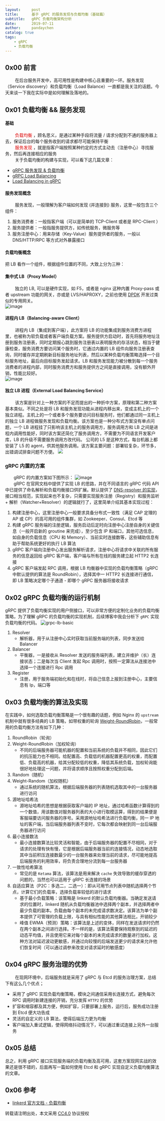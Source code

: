 ```yaml
---
layout:     post
title:      基于 gRPC 的服务发现与负载均衡（基础篇）
subtitle:   gRPC 负载均衡架构分析
date:       2019-07-11
author:     pandaychen
catalog: true
tags:
    - gRPC
    - 负载均衡
---
```


##  0x00    前言
&emsp;&emsp; 在后台服务开发中，高可用性是构建中核心且重要的一环。服务发现（Service discovery）和负载均衡（Load Balance）一直都是我关注的话题。今天来谈一下我在实际中是如何理解及落地的。

##  0x01 负载均衡 && 服务发现

#### 基础
&emsp;&emsp; <font color="#dd0000"> 负载均衡 </font>，顾名思义，是通过某种手段将流量 / 请求分配到不通的服务器上去，保证后台的每个服务收到的请求都尽可能保持平衡 <br>
&emsp;&emsp; <font color="#dd0000"> 服务发现 </font>，就是指客户端按照某种约定的方式主动去（注册中心）寻找服务，然后再连接相应的服务 <br>
&emsp;&emsp; 关于负载均衡的构建与实现，可以看下这几篇文章：
-   [gRPC 服务发现 & 负载均衡](https://segmentfault.com/a/1190000008672912)
-   [gRPC Load Balancing](https://gRPC.io/blog/loadbalancing/)
-	[Load Balancing in gRPC](https://github.com/grpc/grpc/blob/master/doc/load-balancing.md)

#### 服务发现概念

&emsp;&emsp; 服务发现，一般理解为客户端如何发现 (并连接到) 服务，这里一般包含三个组件：
1. 服务消费者：一般指客户端（可以是简单的 TCP-Client 或者是 RPC-Client ）
2. 服务提供者：一般指服务提供方，如传统服务，微服务等
3. 服务注册中心：用来存储（Key-Value）服务提供者的服务，一般以 DNS/HTTP/RPC 等方式对外暴露接口

#### 负载均衡概念
把 LB 看作一个组件，根据组件位置的不同，大致上分为三种：
####    集中式 LB（Proxy Model）
&emsp;&emsp; 独立的 LB, 可以是硬件实现，如 F5，或者是 nginx 这种内置 Proxy-pass 或者 upstream 功能的网关，亦或是 LVS/HAPROXY，之前也使用 [DPDK](http://core.dpdk.org/doc/quick-start/) 开发过类似的专用网关。<br>
![image](https://image-static.segmentfault.com/376/097/3760970390-58c6367e9e8e5_articlex)


####    进程内 LB（Balancing-aware Client）
&emsp;&emsp; 进程内 LB（集成到客户端），此方案将 LB 的功能集成到服务消费方进程里，也被称为软负载或者客户端负载方案。服务提供方启动时，首先将服务地址注册到服务注册表，同时定期报心跳到服务注册表以表明服务的存活状态，相当于健康检查，服务消费方要访问某个服务时，它通过内置的 LB 组件向服务注册表查询，同时缓存并定期刷新目标服务地址列表，然后以某种负载均衡策略选择一个目标服务地址，最后向目标服务发起请求。LB 和服务发现能力被分散到每一个服务消费者的进程内部，同时服务消费方和服务提供方之间是直接调用，没有额外开销，性能比较好。<br>
![image](https://image-static.segmentfault.com/816/567/816567186-58c636a93e391_articlex)


####    独立 LB 进程（External Load Balancing Service）
&emsp;&emsp; 该方案是针对上一种方案的不足而提出的一种折中方案，原理和第二种方案基本类似。不同之处是将 LB 和服务发现功能从进程内移出来，变成主机上的一个独立进程。主机上的一个或者多个服务要访问目标服务时，他们都通过同一主机上的独立 LB 进程做服务发现和负载均衡。该方案也是一种分布式方案没有单点问题，一个 LB 进程挂了只影响该主机上的服务调用方，服务调用方和 LB 之间是进程内调用性能好，同时该方案还简化了服务调用方，不需要为不同语言开发客户库，LB 的升级不需要服务调用方改代码。 公司的 L5 是这种方式，每台机器上都安装了 L5 的 agent，供其他服务调用。该方案主要问题：部署较复杂，环节多，出错调试排查问题不方便。
![](https://image-static.segmentfault.com/157/460/1574606891-58c636b7d0619_articlex)


### gRPC 内置的方案
&emsp;&emsp;gRPC 的内置方案如下图所示：
![image](https://image-static.segmentfault.com/210/753/2107536928-58c636c2d6702_articlex)
<br>
&emsp;&emsp;gRPC 在官网文档中提供了实现 LB 的思路，并在不同语言的 gRPC 代码 API 中已提供了命名解析和负载均衡接口供扩展。默认提供了 [DNS-resolver 的实现](https://github.com/gRPC/gRPC-go/blob/v1.8.0/resolver/resolver.go)，接口相当规范，实现起来也不复杂，只需要实现服务注册（Registry）和服务监听 + 解析（Watcher+Resolver）的逻辑就行了，这里简单介绍其基本实现过程：

1.	构建注册中心，这里注册中心一般要求具备分布式一致性（满足 CAP 定理的 AP 或 CP）的高可用的组件集群，如 Zookeeper、Consul、Etcd 等
2.	构建 gRPC 服务端的注册逻辑，服务启动后定时向注册中心注册自身的关键信息（一般开启新的 groutine 来完成），至少包含 IP 和端口，其他可选信息，如自身的负载信息（CPU 和 Memory）、当前实时连接数等，这些辅助信息有助于帮助系统更好的执行 LB 算法
3.	gRPC 客户端向注册中心发出服务解析请求，注册中心将请求中关联的所有服务的信息返回给 gRPC 客户端，客户端与所有在线的服务建立起 HTTP2 长连接
4.	gRPC 客户端发起 RPC 调用，根据 LB 均衡器中实现的负载均衡策略（gRPC 中默认提供的算法是 RoundRobin），选择其中一 HTTP2 长连接进行通信，即 LB 策略决定哪个子通道 - 即哪个 gRPC 服务器将接收请求

##	0x02 gRPC 负载均衡的运行机制
gRPC 提供了负载均衡实现的用户侧接口，可以非常方便的定制化业务的负载均衡策略，为了理解 gRPC 的负载均衡的实现机制，后续博客中我会分析下 `gRPC` 实现负载均衡的代码。
![grpc-lb-basic](https://raw.githubusercontent.com/pandaychen/pandaychen.github.io/master/blog_img/grpc-lb-basic1.png)
1.  Resolver
	-	解析器，用于从注册中心实时获取当前服务端的列表，同步发送给 Balancer
2.  Balancer
	-	平衡器，一是接收从 Resolver 发送的服务端列表，建立并维护（长）连接状态；二是每次当 Client 发起 Rpc 调用时，按照一定算法从连接池中选择一个连接进行 Rpc 调用
3.  Register
	-	注册，用于服务端初始化和在线时，将自己信息上报到注册中心，主要信息有 Ip，端口等

##  0x03 负载均衡的算法及实现
在实践中，如何选取负载均衡策略是一个很有趣的话题，例如 Nginx 的 `upstream` 机制中就有很多经典的 LB 策略，如带权重的轮询 [Weight-RoundRobin](https://github.com/nginx/nginx/blob/master/src/http/ngx_http_upstream_round_robin.c)，一般常用的负载均衡方法有如下几种：

1.  RoundRobin（轮询）
2.  Weight-RoundRobin（加权轮询）<br>
    -   不同的后端服务器可能机器的配置和当前系统的负载并不相同，因此它们的抗压能力也不相同。给配置高、负载低的机器配置更高的权重，而配置低、负载高的机器，给其分配较低的权重，降低其系统负载，加权轮询能很好地处理这一问题，并将请求顺序且按照权重分配到后端。
3.  Random（随机）
4.  Weight-Random（加权随机）<br>
	-	通过系统的随机算法，根据后端服务器的列表随机选取其中的一台服务器进行访问
5.  源地址哈希法
	-	源地址哈希的思想是根据获取客户端的 IP 地址，通过哈希函数计算得到的一个数值，用该数值对服务器列表的大小进行取模运算，得到的结果便是客服端要访问服务器的序号。采用源地址哈希法进行负载均衡，同一 IP 地址的客户端，当后端服务器列表不变时，它每次都会映射到同一台后端服务器进行访问
6.  最小连接数法
	-	最小连接数算法比较灵活和智能，由于后端服务器的配置不尽相同，对于请求的处理有快有慢，它是根据后端服务器当前的连接情况，动态地选取其中当前积压连接数最少的一台服务器来处理当前的请求，尽可能地提高后端服务的利用效率，将负责合理地分流到每一台服务器
7.  一致性哈希算法
	-	常见的是 `Ketama` 算法，该算法是用来解决 `cache` 失效导致的缓存穿透的问题的，当然也可以适用于 gRPC 长连接的场景
8.	自适应算法（P2C：多选二，二选一）：即从可用节点列表中随机选择两个节点，计算它们的负载率，选择负载率较低的进行请求 <br>
	-	基于最小负载策略：该策略是 linkerd 的默认负载均衡器。当确定发送请求的位置时，linkerd 随机从负载均衡器池中选择两个副本，并选择两者中最少负载的副本。负载由每个副本的未完成请求数决定。该算法为单个副本提供了可管理的负载上限，与具有相似性能的其他算法相比，开销较少
	-	峰值 EWMA（预测）策略：该算法是上述的变体，同样在发送请求时仍然在两个副本之间进行选择。不一样的是，该算法需要保持观察到的延迟的动态平均值，并且使用它来对每个副本的未完成请求的数量进行加权。这种方法对延迟波动更敏感，并通过向较慢的后端发送更少的请求来允许他们恢复时间（可以通过调参来改变对请求延时的敏感度）

##	0x04 gRPC 服务治理的优势
&emsp;&emsp; 在现网环境中，后端服务就是采用了 gRPC 与 Etcd 的服务治理方案，总结下有这么几个优点；
-   采用了 gRPC 实现负载均衡策略，模块之间通信采用长连接方式，避免每次 RPC 调用时新建连接的开销，充分发挥 `HTTP2` 的优势
-   扩容和缩容都及其方便，例如扩容，只要部署上服务，运行后，服务成功注册到 Etcd 便大功告成
-   灵活的自定义的 LB 算法，使得后端压力更为均衡
-   客户端加入重试逻辑，使得网络抖动情况下，可以通过重试连接上另外一台服务

## 0x05	总结
总之，利用 gRPC 接口实现服务端的负载均衡及高可用，这套方案现网实战的效果还是很不错的，后面再写一篇如何使用 Etcd 和 gRPC 实现自定义负载均衡算法的文章。

##	0x06	参考
-	[linkerd 官方文档 - 负载均衡](https://doczhcn.gitbook.io/linkerd/index/te-xing/load-balancing#fu-zai-jun-heng-qi-xuan-xiang)

转载请注明出处，本文采用 [CC4.0](http://creativecommons.org/licenses/by-nc-nd/4.0/) 协议授权
